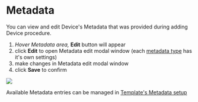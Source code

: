 # Metadata

You can view and edit Device's Metadata that was provided during adding Device procedure.

1. _Hover Metadata area,_ **Edit** button will appear
2. click **Edit** to open Metadata edit modal window \(each [metadata type](../../../templates/metadata/metadata-types.md) has it's own settings\)
3. make changes in Metadata edit modal window
4. click **Save** to confirm

![](../../../../.gitbook/assets/metadata_edit.gif)

Available Metadata entries can be managed in [Template's Metadata setup](../../../templates/metadata/)

